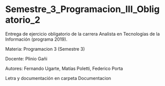 # Semestre_3_Programacion_III_Obligatorio_2
Entrega de ejercicio obligatorio de la carrera Analista en Tecnologías de la Información (programa 2019).

Materia: Programacion 3 (Semestre 3)

Docente: Plinio Gañi

Autores: Fernando Ugarte, Matías Poletti, Federico Porta

Letra y documentación en carpeta Documentacion
